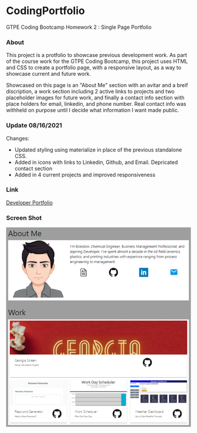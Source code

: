 # CodingPortfolio
GTPE Coding Bootcamp Homework 2 : Single Page Portfolio

### About
This project is a protfolio to showcase previous development work.
As part of the course work for the GTPE Coding Bootcamp, this project uses HTML and CSS to create a portfolio page, with a responsive layout, as a way to showcase current and future work.

Showcased on this page is an "About Me" section with an avitar and a breif discription, a work section including 2 active links to projects and two placeholder images for future work, and finally a contact info section with place holders for email, linkedin, and phone number. Real contact info was withheld on purpose until I decide what information I want made public.

### **Update 08/16/2021**
Changes:
* Updated styling using materialize in place of the previous standalone CSS.
* Added in icons with links to Linkedin, Github, and Email.  Depricated contact section
* Added in 4 current projects and improved responsiveness

### Link
[Developer Portfolio](https://berlicthehunter.github.io/CodingPortfolio/)

### Screen Shot

![image](Assests/Images/ProjectScreenshotV2.png)

